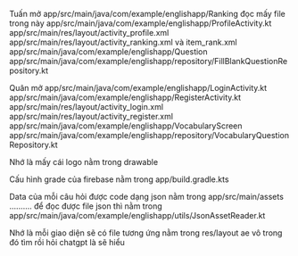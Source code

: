 Tuấn mở app/src/main/java/com/example/englishapp/Ranking đọc mấy file trong này 
        app/src/main/java/com/example/englishapp/ProfileActivity.kt 
        app/src/main/res/layout/activity_profile.xml 
        app/src/main/res/layout/activity_ranking.xml và item_rank.xml 
        app/src/main/java/com/example/englishapp/Question
        app/src/main/java/com/example/englishapp/repository/FillBlankQuestionRepository.kt


        
Quân mở app/src/main/java/com/example/englishapp/LoginActivity.kt
                app/src/main/java/com/example/englishapp/RegisterActivity.kt
                app/src/main/res/layout/activity_login.xml
                app/src/main/res/layout/activity_register.xml
                app/src/main/java/com/example/englishapp/VocabularyScreen
                app/src/main/java/com/example/englishapp/repository/VocabularyQuestionRepository.kt


        
Nhớ là mấy cái logo nằm trong drawable 


Cấu hình grade của firebase nằm trong app/build.gradle.kts


Data của mỗi câu hỏi được code dạng json nằm trong app/src/main/assets .......... để đọc được file json thì nằm trong app/src/main/java/com/example/englishapp/utils/JsonAssetReader.kt


Nhớ là mỗi giao diện sẽ có file tương ứng nằm trong res/layout ae vô trong đó tìm rồi hỏi chatgpt là sẽ hiểu
